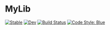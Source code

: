 # MyLib

[![Stable](https://img.shields.io/badge/docs-stable-blue.svg)](https://TsilidisV.github.io/MyLib.jl/stable/)
[![Dev](https://img.shields.io/badge/docs-dev-blue.svg)](https://TsilidisV.github.io/MyLib.jl/dev/)
[![Build Status](https://github.com/TsilidisV/MyLib.jl/actions/workflows/CI.yml/badge.svg?branch=master)](https://github.com/TsilidisV/MyLib.jl/actions/workflows/CI.yml?query=branch%3Amaster)
[![Code Style: Blue](https://img.shields.io/badge/code%20style-blue-4495d1.svg)](https://github.com/invenia/BlueStyle)
